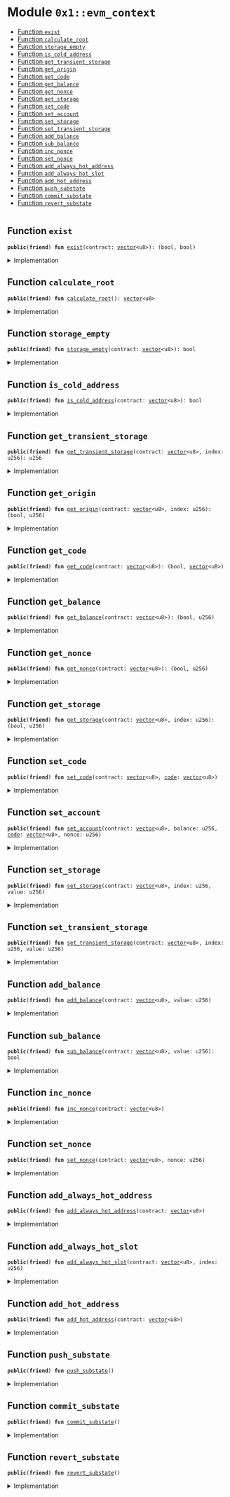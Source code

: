 
<a id="0x1_evm_context"></a>

# Module `0x1::evm_context`



-  [Function `exist`](#0x1_evm_context_exist)
-  [Function `calculate_root`](#0x1_evm_context_calculate_root)
-  [Function `storage_empty`](#0x1_evm_context_storage_empty)
-  [Function `is_cold_address`](#0x1_evm_context_is_cold_address)
-  [Function `get_transient_storage`](#0x1_evm_context_get_transient_storage)
-  [Function `get_origin`](#0x1_evm_context_get_origin)
-  [Function `get_code`](#0x1_evm_context_get_code)
-  [Function `get_balance`](#0x1_evm_context_get_balance)
-  [Function `get_nonce`](#0x1_evm_context_get_nonce)
-  [Function `get_storage`](#0x1_evm_context_get_storage)
-  [Function `set_code`](#0x1_evm_context_set_code)
-  [Function `set_account`](#0x1_evm_context_set_account)
-  [Function `set_storage`](#0x1_evm_context_set_storage)
-  [Function `set_transient_storage`](#0x1_evm_context_set_transient_storage)
-  [Function `add_balance`](#0x1_evm_context_add_balance)
-  [Function `sub_balance`](#0x1_evm_context_sub_balance)
-  [Function `inc_nonce`](#0x1_evm_context_inc_nonce)
-  [Function `set_nonce`](#0x1_evm_context_set_nonce)
-  [Function `add_always_hot_address`](#0x1_evm_context_add_always_hot_address)
-  [Function `add_always_hot_slot`](#0x1_evm_context_add_always_hot_slot)
-  [Function `add_hot_address`](#0x1_evm_context_add_hot_address)
-  [Function `push_substate`](#0x1_evm_context_push_substate)
-  [Function `commit_substate`](#0x1_evm_context_commit_substate)
-  [Function `revert_substate`](#0x1_evm_context_revert_substate)


<pre><code></code></pre>



<a id="0x1_evm_context_exist"></a>

## Function `exist`



<pre><code><b>public</b>(<b>friend</b>) <b>fun</b> <a href="evm_context.md#0x1_evm_context_exist">exist</a>(contract: <a href="../../aptos-stdlib/../move-stdlib/doc/vector.md#0x1_vector">vector</a>&lt;u8&gt;): (bool, bool)
</code></pre>



<details>
<summary>Implementation</summary>


<pre><code><b>public</b>(<b>friend</b>) <b>native</b> <b>fun</b> <a href="evm_context.md#0x1_evm_context_exist">exist</a>(contract: <a href="../../aptos-stdlib/../move-stdlib/doc/vector.md#0x1_vector">vector</a>&lt;u8&gt;): (bool, bool);
</code></pre>



</details>

<a id="0x1_evm_context_calculate_root"></a>

## Function `calculate_root`



<pre><code><b>public</b>(<b>friend</b>) <b>fun</b> <a href="evm_context.md#0x1_evm_context_calculate_root">calculate_root</a>(): <a href="../../aptos-stdlib/../move-stdlib/doc/vector.md#0x1_vector">vector</a>&lt;u8&gt;
</code></pre>



<details>
<summary>Implementation</summary>


<pre><code><b>public</b>(<b>friend</b>) <b>native</b> <b>fun</b> <a href="evm_context.md#0x1_evm_context_calculate_root">calculate_root</a>(): <a href="../../aptos-stdlib/../move-stdlib/doc/vector.md#0x1_vector">vector</a>&lt;u8&gt;;
</code></pre>



</details>

<a id="0x1_evm_context_storage_empty"></a>

## Function `storage_empty`



<pre><code><b>public</b>(<b>friend</b>) <b>fun</b> <a href="evm_context.md#0x1_evm_context_storage_empty">storage_empty</a>(contract: <a href="../../aptos-stdlib/../move-stdlib/doc/vector.md#0x1_vector">vector</a>&lt;u8&gt;): bool
</code></pre>



<details>
<summary>Implementation</summary>


<pre><code><b>public</b>(<b>friend</b>) <b>native</b> <b>fun</b> <a href="evm_context.md#0x1_evm_context_storage_empty">storage_empty</a>(contract: <a href="../../aptos-stdlib/../move-stdlib/doc/vector.md#0x1_vector">vector</a>&lt;u8&gt;): bool;
</code></pre>



</details>

<a id="0x1_evm_context_is_cold_address"></a>

## Function `is_cold_address`



<pre><code><b>public</b>(<b>friend</b>) <b>fun</b> <a href="evm_context.md#0x1_evm_context_is_cold_address">is_cold_address</a>(contract: <a href="../../aptos-stdlib/../move-stdlib/doc/vector.md#0x1_vector">vector</a>&lt;u8&gt;): bool
</code></pre>



<details>
<summary>Implementation</summary>


<pre><code><b>public</b>(<b>friend</b>) <b>native</b> <b>fun</b> <a href="evm_context.md#0x1_evm_context_is_cold_address">is_cold_address</a>(contract: <a href="../../aptos-stdlib/../move-stdlib/doc/vector.md#0x1_vector">vector</a>&lt;u8&gt;): bool;
</code></pre>



</details>

<a id="0x1_evm_context_get_transient_storage"></a>

## Function `get_transient_storage`



<pre><code><b>public</b>(<b>friend</b>) <b>fun</b> <a href="evm_context.md#0x1_evm_context_get_transient_storage">get_transient_storage</a>(contract: <a href="../../aptos-stdlib/../move-stdlib/doc/vector.md#0x1_vector">vector</a>&lt;u8&gt;, index: u256): u256
</code></pre>



<details>
<summary>Implementation</summary>


<pre><code><b>public</b>(<b>friend</b>) <b>native</b> <b>fun</b> <a href="evm_context.md#0x1_evm_context_get_transient_storage">get_transient_storage</a>(contract: <a href="../../aptos-stdlib/../move-stdlib/doc/vector.md#0x1_vector">vector</a>&lt;u8&gt;, index: u256): u256;
</code></pre>



</details>

<a id="0x1_evm_context_get_origin"></a>

## Function `get_origin`



<pre><code><b>public</b>(<b>friend</b>) <b>fun</b> <a href="evm_context.md#0x1_evm_context_get_origin">get_origin</a>(contract: <a href="../../aptos-stdlib/../move-stdlib/doc/vector.md#0x1_vector">vector</a>&lt;u8&gt;, index: u256): (bool, u256)
</code></pre>



<details>
<summary>Implementation</summary>


<pre><code><b>public</b>(<b>friend</b>) <b>native</b> <b>fun</b> <a href="evm_context.md#0x1_evm_context_get_origin">get_origin</a>(contract: <a href="../../aptos-stdlib/../move-stdlib/doc/vector.md#0x1_vector">vector</a>&lt;u8&gt;, index: u256): (bool, u256);
</code></pre>



</details>

<a id="0x1_evm_context_get_code"></a>

## Function `get_code`



<pre><code><b>public</b>(<b>friend</b>) <b>fun</b> <a href="evm_context.md#0x1_evm_context_get_code">get_code</a>(contract: <a href="../../aptos-stdlib/../move-stdlib/doc/vector.md#0x1_vector">vector</a>&lt;u8&gt;): (bool, <a href="../../aptos-stdlib/../move-stdlib/doc/vector.md#0x1_vector">vector</a>&lt;u8&gt;)
</code></pre>



<details>
<summary>Implementation</summary>


<pre><code><b>public</b>(<b>friend</b>) <b>native</b> <b>fun</b> <a href="evm_context.md#0x1_evm_context_get_code">get_code</a>(contract: <a href="../../aptos-stdlib/../move-stdlib/doc/vector.md#0x1_vector">vector</a>&lt;u8&gt;): (bool, <a href="../../aptos-stdlib/../move-stdlib/doc/vector.md#0x1_vector">vector</a>&lt;u8&gt;);
</code></pre>



</details>

<a id="0x1_evm_context_get_balance"></a>

## Function `get_balance`



<pre><code><b>public</b>(<b>friend</b>) <b>fun</b> <a href="evm_context.md#0x1_evm_context_get_balance">get_balance</a>(contract: <a href="../../aptos-stdlib/../move-stdlib/doc/vector.md#0x1_vector">vector</a>&lt;u8&gt;): (bool, u256)
</code></pre>



<details>
<summary>Implementation</summary>


<pre><code><b>public</b>(<b>friend</b>) <b>native</b> <b>fun</b> <a href="evm_context.md#0x1_evm_context_get_balance">get_balance</a>(contract: <a href="../../aptos-stdlib/../move-stdlib/doc/vector.md#0x1_vector">vector</a>&lt;u8&gt;): (bool, u256);
</code></pre>



</details>

<a id="0x1_evm_context_get_nonce"></a>

## Function `get_nonce`



<pre><code><b>public</b>(<b>friend</b>) <b>fun</b> <a href="evm_context.md#0x1_evm_context_get_nonce">get_nonce</a>(contract: <a href="../../aptos-stdlib/../move-stdlib/doc/vector.md#0x1_vector">vector</a>&lt;u8&gt;): (bool, u256)
</code></pre>



<details>
<summary>Implementation</summary>


<pre><code><b>public</b>(<b>friend</b>) <b>native</b> <b>fun</b> <a href="evm_context.md#0x1_evm_context_get_nonce">get_nonce</a>(contract: <a href="../../aptos-stdlib/../move-stdlib/doc/vector.md#0x1_vector">vector</a>&lt;u8&gt;): (bool, u256);
</code></pre>



</details>

<a id="0x1_evm_context_get_storage"></a>

## Function `get_storage`



<pre><code><b>public</b>(<b>friend</b>) <b>fun</b> <a href="evm_context.md#0x1_evm_context_get_storage">get_storage</a>(contract: <a href="../../aptos-stdlib/../move-stdlib/doc/vector.md#0x1_vector">vector</a>&lt;u8&gt;, index: u256): (bool, u256)
</code></pre>



<details>
<summary>Implementation</summary>


<pre><code><b>public</b>(<b>friend</b>) <b>native</b> <b>fun</b> <a href="evm_context.md#0x1_evm_context_get_storage">get_storage</a>(contract: <a href="../../aptos-stdlib/../move-stdlib/doc/vector.md#0x1_vector">vector</a>&lt;u8&gt;, index: u256): (bool, u256);
</code></pre>



</details>

<a id="0x1_evm_context_set_code"></a>

## Function `set_code`



<pre><code><b>public</b>(<b>friend</b>) <b>fun</b> <a href="evm_context.md#0x1_evm_context_set_code">set_code</a>(contract: <a href="../../aptos-stdlib/../move-stdlib/doc/vector.md#0x1_vector">vector</a>&lt;u8&gt;, <a href="code.md#0x1_code">code</a>: <a href="../../aptos-stdlib/../move-stdlib/doc/vector.md#0x1_vector">vector</a>&lt;u8&gt;)
</code></pre>



<details>
<summary>Implementation</summary>


<pre><code><b>public</b>(<b>friend</b>) <b>native</b> <b>fun</b> <a href="evm_context.md#0x1_evm_context_set_code">set_code</a>(contract: <a href="../../aptos-stdlib/../move-stdlib/doc/vector.md#0x1_vector">vector</a>&lt;u8&gt;, <a href="code.md#0x1_code">code</a>: <a href="../../aptos-stdlib/../move-stdlib/doc/vector.md#0x1_vector">vector</a>&lt;u8&gt;);
</code></pre>



</details>

<a id="0x1_evm_context_set_account"></a>

## Function `set_account`



<pre><code><b>public</b>(<b>friend</b>) <b>fun</b> <a href="evm_context.md#0x1_evm_context_set_account">set_account</a>(contract: <a href="../../aptos-stdlib/../move-stdlib/doc/vector.md#0x1_vector">vector</a>&lt;u8&gt;, balance: u256, <a href="code.md#0x1_code">code</a>: <a href="../../aptos-stdlib/../move-stdlib/doc/vector.md#0x1_vector">vector</a>&lt;u8&gt;, nonce: u256)
</code></pre>



<details>
<summary>Implementation</summary>


<pre><code><b>public</b>(<b>friend</b>) <b>native</b> <b>fun</b> <a href="evm_context.md#0x1_evm_context_set_account">set_account</a>(contract: <a href="../../aptos-stdlib/../move-stdlib/doc/vector.md#0x1_vector">vector</a>&lt;u8&gt;, balance: u256, <a href="code.md#0x1_code">code</a>: <a href="../../aptos-stdlib/../move-stdlib/doc/vector.md#0x1_vector">vector</a>&lt;u8&gt;, nonce: u256);
</code></pre>



</details>

<a id="0x1_evm_context_set_storage"></a>

## Function `set_storage`



<pre><code><b>public</b>(<b>friend</b>) <b>fun</b> <a href="evm_context.md#0x1_evm_context_set_storage">set_storage</a>(contract: <a href="../../aptos-stdlib/../move-stdlib/doc/vector.md#0x1_vector">vector</a>&lt;u8&gt;, index: u256, value: u256)
</code></pre>



<details>
<summary>Implementation</summary>


<pre><code><b>public</b>(<b>friend</b>) <b>native</b> <b>fun</b> <a href="evm_context.md#0x1_evm_context_set_storage">set_storage</a>(contract: <a href="../../aptos-stdlib/../move-stdlib/doc/vector.md#0x1_vector">vector</a>&lt;u8&gt;, index: u256, value: u256);
</code></pre>



</details>

<a id="0x1_evm_context_set_transient_storage"></a>

## Function `set_transient_storage`



<pre><code><b>public</b>(<b>friend</b>) <b>fun</b> <a href="evm_context.md#0x1_evm_context_set_transient_storage">set_transient_storage</a>(contract: <a href="../../aptos-stdlib/../move-stdlib/doc/vector.md#0x1_vector">vector</a>&lt;u8&gt;, index: u256, value: u256)
</code></pre>



<details>
<summary>Implementation</summary>


<pre><code><b>public</b>(<b>friend</b>) <b>native</b> <b>fun</b> <a href="evm_context.md#0x1_evm_context_set_transient_storage">set_transient_storage</a>(contract: <a href="../../aptos-stdlib/../move-stdlib/doc/vector.md#0x1_vector">vector</a>&lt;u8&gt;, index: u256, value: u256);
</code></pre>



</details>

<a id="0x1_evm_context_add_balance"></a>

## Function `add_balance`



<pre><code><b>public</b>(<b>friend</b>) <b>fun</b> <a href="evm_context.md#0x1_evm_context_add_balance">add_balance</a>(contract: <a href="../../aptos-stdlib/../move-stdlib/doc/vector.md#0x1_vector">vector</a>&lt;u8&gt;, value: u256)
</code></pre>



<details>
<summary>Implementation</summary>


<pre><code><b>public</b>(<b>friend</b>) <b>native</b> <b>fun</b> <a href="evm_context.md#0x1_evm_context_add_balance">add_balance</a>(contract: <a href="../../aptos-stdlib/../move-stdlib/doc/vector.md#0x1_vector">vector</a>&lt;u8&gt;, value: u256);
</code></pre>



</details>

<a id="0x1_evm_context_sub_balance"></a>

## Function `sub_balance`



<pre><code><b>public</b>(<b>friend</b>) <b>fun</b> <a href="evm_context.md#0x1_evm_context_sub_balance">sub_balance</a>(contract: <a href="../../aptos-stdlib/../move-stdlib/doc/vector.md#0x1_vector">vector</a>&lt;u8&gt;, value: u256): bool
</code></pre>



<details>
<summary>Implementation</summary>


<pre><code><b>public</b>(<b>friend</b>) <b>native</b> <b>fun</b> <a href="evm_context.md#0x1_evm_context_sub_balance">sub_balance</a>(contract: <a href="../../aptos-stdlib/../move-stdlib/doc/vector.md#0x1_vector">vector</a>&lt;u8&gt;, value: u256): bool;
</code></pre>



</details>

<a id="0x1_evm_context_inc_nonce"></a>

## Function `inc_nonce`



<pre><code><b>public</b>(<b>friend</b>) <b>fun</b> <a href="evm_context.md#0x1_evm_context_inc_nonce">inc_nonce</a>(contract: <a href="../../aptos-stdlib/../move-stdlib/doc/vector.md#0x1_vector">vector</a>&lt;u8&gt;)
</code></pre>



<details>
<summary>Implementation</summary>


<pre><code><b>public</b>(<b>friend</b>) <b>native</b> <b>fun</b> <a href="evm_context.md#0x1_evm_context_inc_nonce">inc_nonce</a>(contract: <a href="../../aptos-stdlib/../move-stdlib/doc/vector.md#0x1_vector">vector</a>&lt;u8&gt;);
</code></pre>



</details>

<a id="0x1_evm_context_set_nonce"></a>

## Function `set_nonce`



<pre><code><b>public</b>(<b>friend</b>) <b>fun</b> <a href="evm_context.md#0x1_evm_context_set_nonce">set_nonce</a>(contract: <a href="../../aptos-stdlib/../move-stdlib/doc/vector.md#0x1_vector">vector</a>&lt;u8&gt;, nonce: u256)
</code></pre>



<details>
<summary>Implementation</summary>


<pre><code><b>public</b>(<b>friend</b>) <b>native</b> <b>fun</b> <a href="evm_context.md#0x1_evm_context_set_nonce">set_nonce</a>(contract: <a href="../../aptos-stdlib/../move-stdlib/doc/vector.md#0x1_vector">vector</a>&lt;u8&gt;, nonce: u256);
</code></pre>



</details>

<a id="0x1_evm_context_add_always_hot_address"></a>

## Function `add_always_hot_address`



<pre><code><b>public</b>(<b>friend</b>) <b>fun</b> <a href="evm_context.md#0x1_evm_context_add_always_hot_address">add_always_hot_address</a>(contract: <a href="../../aptos-stdlib/../move-stdlib/doc/vector.md#0x1_vector">vector</a>&lt;u8&gt;)
</code></pre>



<details>
<summary>Implementation</summary>


<pre><code><b>public</b>(<b>friend</b>) <b>native</b> <b>fun</b> <a href="evm_context.md#0x1_evm_context_add_always_hot_address">add_always_hot_address</a>(contract: <a href="../../aptos-stdlib/../move-stdlib/doc/vector.md#0x1_vector">vector</a>&lt;u8&gt;);
</code></pre>



</details>

<a id="0x1_evm_context_add_always_hot_slot"></a>

## Function `add_always_hot_slot`



<pre><code><b>public</b>(<b>friend</b>) <b>fun</b> <a href="evm_context.md#0x1_evm_context_add_always_hot_slot">add_always_hot_slot</a>(contract: <a href="../../aptos-stdlib/../move-stdlib/doc/vector.md#0x1_vector">vector</a>&lt;u8&gt;, index: u256)
</code></pre>



<details>
<summary>Implementation</summary>


<pre><code><b>public</b>(<b>friend</b>) <b>native</b> <b>fun</b> <a href="evm_context.md#0x1_evm_context_add_always_hot_slot">add_always_hot_slot</a>(contract: <a href="../../aptos-stdlib/../move-stdlib/doc/vector.md#0x1_vector">vector</a>&lt;u8&gt;, index: u256);
</code></pre>



</details>

<a id="0x1_evm_context_add_hot_address"></a>

## Function `add_hot_address`



<pre><code><b>public</b>(<b>friend</b>) <b>fun</b> <a href="evm_context.md#0x1_evm_context_add_hot_address">add_hot_address</a>(contract: <a href="../../aptos-stdlib/../move-stdlib/doc/vector.md#0x1_vector">vector</a>&lt;u8&gt;)
</code></pre>



<details>
<summary>Implementation</summary>


<pre><code><b>public</b>(<b>friend</b>) <b>native</b> <b>fun</b> <a href="evm_context.md#0x1_evm_context_add_hot_address">add_hot_address</a>(contract: <a href="../../aptos-stdlib/../move-stdlib/doc/vector.md#0x1_vector">vector</a>&lt;u8&gt;);
</code></pre>



</details>

<a id="0x1_evm_context_push_substate"></a>

## Function `push_substate`



<pre><code><b>public</b>(<b>friend</b>) <b>fun</b> <a href="evm_context.md#0x1_evm_context_push_substate">push_substate</a>()
</code></pre>



<details>
<summary>Implementation</summary>


<pre><code><b>public</b>(<b>friend</b>) <b>native</b> <b>fun</b> <a href="evm_context.md#0x1_evm_context_push_substate">push_substate</a>();
</code></pre>



</details>

<a id="0x1_evm_context_commit_substate"></a>

## Function `commit_substate`



<pre><code><b>public</b>(<b>friend</b>) <b>fun</b> <a href="evm_context.md#0x1_evm_context_commit_substate">commit_substate</a>()
</code></pre>



<details>
<summary>Implementation</summary>


<pre><code><b>public</b>(<b>friend</b>) <b>native</b> <b>fun</b> <a href="evm_context.md#0x1_evm_context_commit_substate">commit_substate</a>();
</code></pre>



</details>

<a id="0x1_evm_context_revert_substate"></a>

## Function `revert_substate`



<pre><code><b>public</b>(<b>friend</b>) <b>fun</b> <a href="evm_context.md#0x1_evm_context_revert_substate">revert_substate</a>()
</code></pre>



<details>
<summary>Implementation</summary>


<pre><code><b>public</b>(<b>friend</b>) <b>native</b> <b>fun</b> <a href="evm_context.md#0x1_evm_context_revert_substate">revert_substate</a>();
</code></pre>



</details>


[move-book]: https://aptos.dev/move/book/SUMMARY
